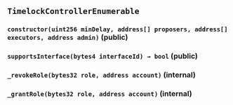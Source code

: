 ## `TimelockControllerEnumerable`






### `constructor(uint256 minDelay, address[] proposers, address[] executors, address admin)` (public)





### `supportsInterface(bytes4 interfaceId) → bool` (public)





### `_revokeRole(bytes32 role, address account)` (internal)





### `_grantRole(bytes32 role, address account)` (internal)








